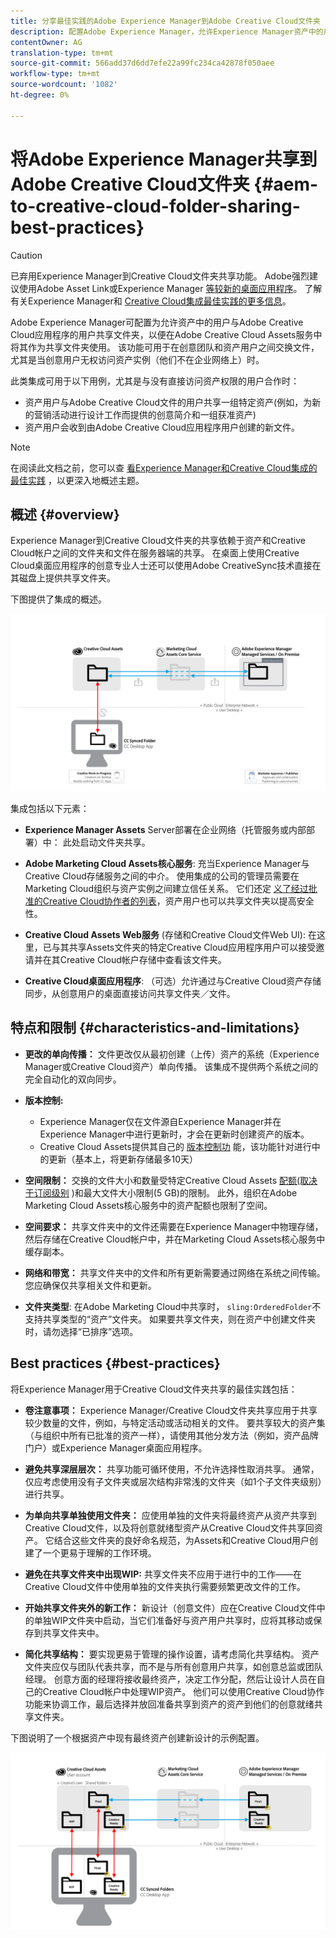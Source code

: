 ```yaml
---
title: 分享最佳实践的Adobe Experience Manager到Adobe Creative Cloud文件夹
description: 配置Adobe Experience Manager，允许Experience Manager资产中的用户与Adobe Creative Cloud(CC)用户交换文件夹。
contentOwner: AG
translation-type: tm+mt
source-git-commit: 566add37d6dd7efe22a99fc234ca42878f050aee
workflow-type: tm+mt
source-wordcount: '1082'
ht-degree: 0%

---
```



# 将Adobe Experience Manager共享到Adobe Creative Cloud文件夹 {#aem-to-creative-cloud-folder-sharing-best-practices}

>[!CAUTION]
>
>已弃用Experience Manager到Creative Cloud文件夹共享功能。 Adobe强烈建议使用Adobe Asset Link或Experience Manager [等较新的](https://helpx.adobe.com/cn/enterprise/using/adobe-asset-link.html)[桌面应用程序](https://helpx.adobe.com/experience-manager/desktop-app/aem-desktop-app.html)。 了解有关Experience Manager和 [Creative Cloud集成最佳实践的更多信息](/help/assets/aem-cc-integration-best-practices.md)。

Adobe Experience Manager可配置为允许资产中的用户与Adobe Creative Cloud应用程序的用户共享文件夹，以便在Adobe Creative Cloud Assets服务中将其作为共享文件夹使用。 该功能可用于在创意团队和资产用户之间交换文件，尤其是当创意用户无权访问资产实例（他们不在企业网络上）时。

此类集成可用于以下用例，尤其是与没有直接访问资产权限的用户合作时：

* 资产用户与Adobe Creative Cloud文件的用户共享一组特定资产(例如，为新的营销活动进行设计工作而提供的创意简介和一组获准资产)
* 资产用户会收到由Adobe Creative Cloud应用程序用户创建的新文件。

>[!NOTE]
>
>在阅读此文档之前，您可以查 [看Experience Manager和Creative Cloud集成的最佳实践](/help/assets/aem-cc-integration-best-practices.md) ，以更深入地概述主题。

## 概述 {#overview}

Experience Manager到Creative Cloud文件夹的共享依赖于资产和Creative Cloud帐户之间的文件夹和文件在服务器端的共享。 在桌面上使用Creative Cloud桌面应用程序的创意专业人士还可以使用Adobe CreativeSync技术直接在其磁盘上提供共享文件夹。

下图提供了集成的概述。

![chlimage_1-179](assets/chlimage_1-406.png)

集成包括以下元素：

* **Experience Manager Assets** Server部署在企业网络（托管服务或内部部署）中： 此处启动文件夹共享。
* **Adobe Marketing Cloud Assets核心服务**: 充当Experience Manager与Creative Cloud存储服务之间的中介。 使用集成的公司的管理员需要在Marketing Cloud组织与资产实例之间建立信任关系。 它们还定 [义了经过批准的Creative Cloud协作者的列表](https://marketing.adobe.com/resources/help/en_US/mcloud/t_admin_add_cc_user.html)，资产用户也可以共享文件夹以提高安全性。

* **Creative Cloud Assets Web服务** (存储和Creative Cloud文件Web UI): 在这里，已与其共享Assets文件夹的特定Creative Cloud应用程序用户可以接受邀请并在其Creative Cloud帐户存储中查看该文件夹。
* **Creative Cloud桌面应用程序**: （可选）允许通过与Creative Cloud资产存储同步，从创意用户的桌面直接访问共享文件夹／文件。

## 特点和限制 {#characteristics-and-limitations}

* **更改的单向传播：** 文件更改仅从最初创建（上传）资产的系统（Experience Manager或Creative Cloud资产）单向传播。 该集成不提供两个系统之间的完全自动化的双向同步。
* **版本控制:**

   * Experience Manager仅在文件源自Experience Manager并在Experience Manager中进行更新时，才会在更新时创建资产的版本。
   * Creative Cloud Assets提供其自己的 [版本控制功](https://helpx.adobe.com/creative-cloud/help/versioning-faq.html) 能，该功能针对进行中的更新（基本上，将更新存储最多10天）

* **空间限制：** 交换的文件大小和数量受特定Creative Cloud Assets [配额(取决于订阅级别](https://helpx.adobe.com/creative-cloud/kb/file-storage-quota.html) )和最大文件大小限制(5 GB)的限制。 此外，组织在Adobe Marketing Cloud Assets核心服务中的资产配额也限制了空间。

* **空间要求：** 共享文件夹中的文件还需要在Experience Manager中物理存储，然后存储在Creative Cloud帐户中，并在Marketing Cloud Assets核心服务中缓存副本。
* **网络和带宽：** 共享文件夹中的文件和所有更新需要通过网络在系统之间传输。 您应确保仅共享相关文件和更新。
* **文件夹类型**: 在Adobe Marketing Cloud中共享时， `sling:OrderedFolder`不支持共享类型的“资产”文件夹。 如果要共享文件夹，则在资产中创建文件夹时，请勿选择“已排序”选项。

## Best practices {#best-practices}

将Experience Manager用于Creative Cloud文件夹共享的最佳实践包括：

* **卷注意事项：** Experience Manager/Creative Cloud文件夹共享应用于共享较少数量的文件，例如，与特定活动或活动相关的文件。 要共享较大的资产集（与组织中所有已批准的资产一样），请使用其他分发方法（例如，资产品牌门户）或Experience Manager桌面应用程序。

* **避免共享深层层次：** 共享功能可循环使用，不允许选择性取消共享。 通常，仅应考虑使用没有子文件夹或层次结构非常浅的文件夹（如1个子文件夹级别）进行共享。
* **为单向共享单独使用文件夹：** 应使用单独的文件夹将最终资产从资产共享到Creative Cloud文件，以及将创意就绪型资产从Creative Cloud文件共享回资产。 它结合这些文件夹的良好命名规范，为Assets和Creative Cloud用户创建了一个更易于理解的工作环境。
* **避免在共享文件夹中出现WIP:** 共享文件夹不应用于进行中的工作——在Creative Cloud文件中使用单独的文件夹执行需要频繁更改文件的工作。
* **开始共享文件夹外的新工作：** 新设计（创意文件）应在Creative Cloud文件中的单独WIP文件夹中启动，当它们准备好与资产用户共享时，应将其移动或保存到共享文件夹中。
* **简化共享结构：** 要实现更易于管理的操作设置，请考虑简化共享结构。 资产文件夹应仅与团队代表共享，而不是与所有创意用户共享，如创意总监或团队经理。 创意方面的经理将接收最终资产，决定工作分配，然后让设计人员在自己的Creative Cloud帐户中处理WIP资产。 他们可以使用Creative Cloud协作功能来协调工作，最后选择并放回准备共享到资产的资产到他们的创意就绪共享文件夹。

下图说明了一个根据资产中现有最终资产创建新设计的示例配置。

![chlimage_1-180](assets/chlimage_1-407.png)
